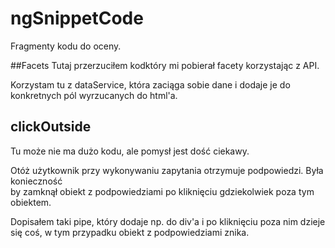 # ngSnippetCode
Fragmenty kodu do oceny.

##Facets
Tutaj przerzuciłem kodktóry mi pobierał facety korzystając z API. 

Korzystam tu z dataService, która zaciąga sobie dane i dodaje je do konkretnych pól wyrzucanych
do html'a.

## clickOutside
Tu może nie ma dużo kodu, ale pomysł jest dość ciekawy. 

Otóż użytkownik przy wykonywaniu zapytania otrzymuje podpowiedzi. Była konieczność \
by zamknął obiekt z podpowiedziami po kliknięciu gdziekolwiek poza tym obiektem. 

Dopisałem taki pipe, który dodaje np. do div'a i po kliknięciu poza nim dzieje się coś,
w tym przypadku obiekt z podpowiedziami znika.



